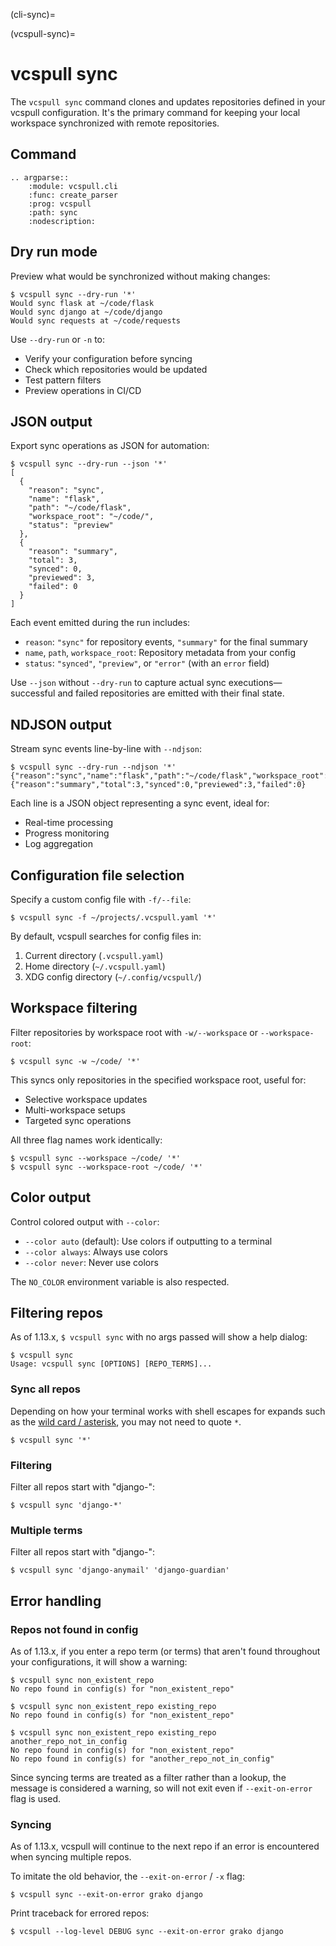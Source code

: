 (cli-sync)=

(vcspull-sync)=

# vcspull sync

The `vcspull sync` command clones and updates repositories defined in your
vcspull configuration. It's the primary command for keeping your local workspace
synchronized with remote repositories.

## Command

```{eval-rst}
.. argparse::
    :module: vcspull.cli
    :func: create_parser
    :prog: vcspull
    :path: sync
    :nodescription:
```

## Dry run mode

Preview what would be synchronized without making changes:

```console
$ vcspull sync --dry-run '*'
Would sync flask at ~/code/flask
Would sync django at ~/code/django
Would sync requests at ~/code/requests
```

Use `--dry-run` or `-n` to:
- Verify your configuration before syncing
- Check which repositories would be updated
- Test pattern filters
- Preview operations in CI/CD

## JSON output

Export sync operations as JSON for automation:

```console
$ vcspull sync --dry-run --json '*'
[
  {
    "reason": "sync",
    "name": "flask",
    "path": "~/code/flask",
    "workspace_root": "~/code/",
    "status": "preview"
  },
  {
    "reason": "summary",
    "total": 3,
    "synced": 0,
    "previewed": 3,
    "failed": 0
  }
]
```

Each event emitted during the run includes:

- `reason`: `"sync"` for repository events, `"summary"` for the final summary
- `name`, `path`, `workspace_root`: Repository metadata from your config
- `status`: `"synced"`, `"preview"`, or `"error"` (with an `error` field)

Use `--json` without `--dry-run` to capture actual sync executions—successful
and failed repositories are emitted with their final state.

## NDJSON output

Stream sync events line-by-line with `--ndjson`:

```console
$ vcspull sync --dry-run --ndjson '*'
{"reason":"sync","name":"flask","path":"~/code/flask","workspace_root":"~/code/","status":"preview"}
{"reason":"summary","total":3,"synced":0,"previewed":3,"failed":0}
```

Each line is a JSON object representing a sync event, ideal for:
- Real-time processing
- Progress monitoring
- Log aggregation

## Configuration file selection

Specify a custom config file with `-f/--file`:

```console
$ vcspull sync -f ~/projects/.vcspull.yaml '*'
```

By default, vcspull searches for config files in:
1. Current directory (`.vcspull.yaml`)
2. Home directory (`~/.vcspull.yaml`)
3. XDG config directory (`~/.config/vcspull/`)

## Workspace filtering

Filter repositories by workspace root with `-w/--workspace` or `--workspace-root`:

```console
$ vcspull sync -w ~/code/ '*'
```

This syncs only repositories in the specified workspace root,  useful for:
- Selective workspace updates
- Multi-workspace setups
- Targeted sync operations

All three flag names work identically:

```console
$ vcspull sync --workspace ~/code/ '*'
$ vcspull sync --workspace-root ~/code/ '*'
```

## Color output

Control colored output with `--color`:

- `--color auto` (default): Use colors if outputting to a terminal
- `--color always`: Always use colors
- `--color never`: Never use colors

The `NO_COLOR` environment variable is also respected.

## Filtering repos

As of 1.13.x, `$ vcspull sync` with no args passed will show a help dialog:

```console
$ vcspull sync
Usage: vcspull sync [OPTIONS] [REPO_TERMS]...
```

### Sync all repos

Depending on how your terminal works with shell escapes for expands such as the [wild card / asterisk], you may not need to quote `*`.

```console
$ vcspull sync '*'
```

[wild card / asterisk]: https://tldp.org/LDP/abs/html/special-chars.html#:~:text=wild%20card%20%5Basterisk%5D.

### Filtering

Filter all repos start with "django-":

```console
$ vcspull sync 'django-*'
```

### Multiple terms

Filter all repos start with "django-":

```console
$ vcspull sync 'django-anymail' 'django-guardian'
```

## Error handling

### Repos not found in config

As of 1.13.x, if you enter a repo term (or terms) that aren't found throughout
your configurations, it will show a warning:

```console
$ vcspull sync non_existent_repo
No repo found in config(s) for "non_existent_repo"
```

```console
$ vcspull sync non_existent_repo existing_repo
No repo found in config(s) for "non_existent_repo"
```

```console
$ vcspull sync non_existent_repo existing_repo another_repo_not_in_config
No repo found in config(s) for "non_existent_repo"
No repo found in config(s) for "another_repo_not_in_config"
```

Since syncing terms are treated as a filter rather than a lookup, the message is
considered a warning, so will not exit even if `--exit-on-error` flag is used.

### Syncing

As of 1.13.x, vcspull will continue to the next repo if an error is encountered when syncing multiple repos.

To imitate the old behavior, the `--exit-on-error` / `-x` flag:

```console
$ vcspull sync --exit-on-error grako django
```

Print traceback for errored repos:

```console
$ vcspull --log-level DEBUG sync --exit-on-error grako django
```
